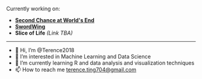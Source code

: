 Currently working on: 
- **[Second Chance at World's End](https://templarterentius.itch.io/second-chance-at-worlds-end)**
- **[SwordWing](https://templarterentius.itch.io/swordwing)**
- **Slice of Life** *(Link TBA)*
---

- 👋 Hi, I’m @Terence2018
- 👀 I’m interested in Machine Learning and Data Science
- 🌱 I’m currently learning R and data analysis and visualization techniques
- 📫 How to reach me terence.ting704@gmail.com

<!---
Terence2018/Terence2018 is a ✨ special ✨ repository because its `README.md` (this file) appears on your GitHub profile.
You can click the Preview link to take a look at your changes.
--->
